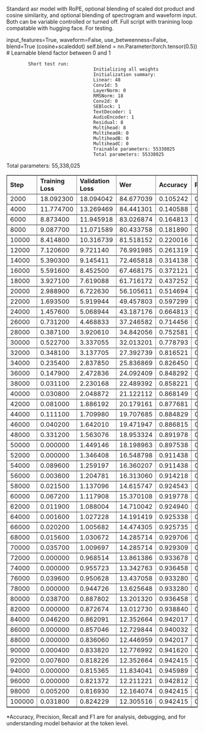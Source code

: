 Standard asr model with RoPE, optional blending of scaled dot product and cosine similarity, and optional blending of spectrogram and waveform input. 
Both can be variable controlled or turned off. Full script with tranining loop compatable with hugging face. For testing.

input_features=True, waveform=False, use_betweenness=False, blend=True (cosine+scaleddot)
self.blend = nn.Parameter(torch.tensor(0.5)) # Learnable blend factor between 0 and 1 

            Short test run:
                                    Initializing all weights
                                    Initialization summary:
                                    Linear: 48
                                    Conv1d: 5
                                    LayerNorm: 0
                                    RMSNorm: 18
                                    Conv2d: 0
                                    SEBlock: 1
                                    TextDecoder: 1
                                    AudioEncoder: 1
                                    Residual: 8
                                    Multihead: 8
                                    MultiheadA: 0
                                    MultiheadB: 0
                                    MultiheadC: 0
                                    Trainable parameters: 55338025
                                    Total parameters: 55338025


<div> Total parameters: 55,338,025 </div>
    <table border="1" class="dataframe">
  <thead>
 <tr style="text-align: left;">
      <th>Step</th>
      <th>Training Loss</th>
      <th>Validation Loss</th>
      <th>Wer</th>
      <th>Accuracy</th>
      <th>Precision</th>
      <th>Recall</th>
      <th>F1</th>
    </tr>
  </thead>
  <tbody>
    <tr>
      <td>2000</td>
      <td>18.092300</td>
      <td>18.094042</td>
      <td>84.677039</td>
      <td>0.105242</td>
      <td>0.063004</td>
      <td>0.105242</td>
      <td>0.065817</td>
    </tr>
    <tr>
      <td>4000</td>
      <td>11.774700</td>
      <td>13.269469</td>
      <td>84.441301</td>
      <td>0.140588</td>
      <td>0.085592</td>
      <td>0.140588</td>
      <td>0.093962</td>
    </tr>
    <tr>
      <td>6000</td>
      <td>8.873400</td>
      <td>11.945918</td>
      <td>83.026874</td>
      <td>0.164813</td>
      <td>0.106469</td>
      <td>0.164813</td>
      <td>0.119764</td>
    </tr>
    <tr>
      <td>8000</td>
      <td>9.087700</td>
      <td>11.071589</td>
      <td>80.433758</td>
      <td>0.181890</td>
      <td>0.124660</td>
      <td>0.181890</td>
      <td>0.141570</td>
    </tr>
    <tr>
      <td>10000</td>
      <td>8.414800</td>
      <td>10.316739</td>
      <td>81.518152</td>
      <td>0.220016</td>
      <td>0.139223</td>
      <td>0.220016</td>
      <td>0.161180</td>
    </tr>
    <tr>
      <td>12000</td>
      <td>7.120600</td>
      <td>9.721140</td>
      <td>76.991985</td>
      <td>0.261319</td>
      <td>0.168419</td>
      <td>0.261319</td>
      <td>0.195558</td>
    </tr>
    <tr>
      <td>14000</td>
      <td>5.390300</td>
      <td>9.145411</td>
      <td>72.465818</td>
      <td>0.314138</td>
      <td>0.237863</td>
      <td>0.314138</td>
      <td>0.260354</td>
    </tr>
    <tr>
      <td>16000</td>
      <td>5.591600</td>
      <td>8.452500</td>
      <td>67.468175</td>
      <td>0.372121</td>
      <td>0.290982</td>
      <td>0.372121</td>
      <td>0.317709</td>
    </tr>
    <tr>
      <td>18000</td>
      <td>3.927100</td>
      <td>7.619088</td>
      <td>61.716172</td>
      <td>0.437252</td>
      <td>0.384644</td>
      <td>0.437252</td>
      <td>0.398461</td>
    </tr>
    <tr>
      <td>20000</td>
      <td>2.988900</td>
      <td>6.722630</td>
      <td>56.105611</td>
      <td>0.514694</td>
      <td>0.466956</td>
      <td>0.514694</td>
      <td>0.479414</td>
    </tr>
    <tr>
      <td>22000</td>
      <td>1.693500</td>
      <td>5.919944</td>
      <td>49.457803</td>
      <td>0.597299</td>
      <td>0.561372</td>
      <td>0.597299</td>
      <td>0.568058</td>
    </tr>
    <tr>
      <td>24000</td>
      <td>1.457600</td>
      <td>5.068944</td>
      <td>43.187176</td>
      <td>0.664813</td>
      <td>0.630534</td>
      <td>0.664813</td>
      <td>0.636420</td>
    </tr>
    <tr>
      <td>26000</td>
      <td>0.731200</td>
      <td>4.468833</td>
      <td>37.246582</td>
      <td>0.714456</td>
      <td>0.685669</td>
      <td>0.714456</td>
      <td>0.690794</td>
    </tr>
    <tr>
      <td>28000</td>
      <td>0.387100</td>
      <td>3.920610</td>
      <td>34.842056</td>
      <td>0.752581</td>
      <td>0.718280</td>
      <td>0.752581</td>
      <td>0.726407</td>
    </tr>
    <tr>
      <td>30000</td>
      <td>0.522700</td>
      <td>3.337055</td>
      <td>32.013201</td>
      <td>0.778793</td>
      <td>0.748308</td>
      <td>0.778793</td>
      <td>0.754799</td>
    </tr>
    <tr>
      <td>32000</td>
      <td>0.348100</td>
      <td>3.137705</td>
      <td>27.392739</td>
      <td>0.816521</td>
      <td>0.789249</td>
      <td>0.816521</td>
      <td>0.794745</td>
    </tr>
    <tr>
      <td>34000</td>
      <td>0.235400</td>
      <td>2.837850</td>
      <td>25.836869</td>
      <td>0.826450</td>
      <td>0.804915</td>
      <td>0.826450</td>
      <td>0.808204</td>
    </tr>
    <tr>
      <td>36000</td>
      <td>0.147900</td>
      <td>2.472836</td>
      <td>24.092409</td>
      <td>0.848292</td>
      <td>0.822547</td>
      <td>0.848292</td>
      <td>0.828575</td>
    </tr>
    <tr>
      <td>38000</td>
      <td>0.031100</td>
      <td>2.230168</td>
      <td>22.489392</td>
      <td>0.858221</td>
      <td>0.832547</td>
      <td>0.858221</td>
      <td>0.839435</td>
    </tr>
    <tr>
      <td>40000</td>
      <td>0.030800</td>
      <td>2.048872</td>
      <td>21.122112</td>
      <td>0.868149</td>
      <td>0.845544</td>
      <td>0.868149</td>
      <td>0.851453</td>
    </tr>
    <tr>
      <td>42000</td>
      <td>0.081000</td>
      <td>1.886192</td>
      <td>20.179161</td>
      <td>0.877681</td>
      <td>0.858592</td>
      <td>0.877681</td>
      <td>0.862592</td>
    </tr>
    <tr>
      <td>44000</td>
      <td>0.111100</td>
      <td>1.709980</td>
      <td>19.707685</td>
      <td>0.884829</td>
      <td>0.861480</td>
      <td>0.884829</td>
      <td>0.867254</td>
    </tr>
    <tr>
      <td>46000</td>
      <td>0.040200</td>
      <td>1.642010</td>
      <td>19.471947</td>
      <td>0.886815</td>
      <td>0.872261</td>
      <td>0.886815</td>
      <td>0.874384</td>
    </tr>
    <tr>
      <td>48000</td>
      <td>0.331200</td>
      <td>1.563076</td>
      <td>18.953324</td>
      <td>0.891978</td>
      <td>0.873376</td>
      <td>0.891978</td>
      <td>0.877740</td>
    </tr>
    <tr>
      <td>50000</td>
      <td>0.000000</td>
      <td>1.449146</td>
      <td>18.198963</td>
      <td>0.897538</td>
      <td>0.879116</td>
      <td>0.897538</td>
      <td>0.883927</td>
    </tr>
    <tr>
      <td>52000</td>
      <td>0.000000</td>
      <td>1.346408</td>
      <td>16.548798</td>
      <td>0.911438</td>
      <td>0.896957</td>
      <td>0.911438</td>
      <td>0.900420</td>
    </tr>
    <tr>
      <td>54000</td>
      <td>0.089600</td>
      <td>1.259197</td>
      <td>16.360207</td>
      <td>0.911438</td>
      <td>0.892535</td>
      <td>0.911438</td>
      <td>0.897926</td>
    </tr>
    <tr>
      <td>56000</td>
      <td>0.003600</td>
      <td>1.204781</td>
      <td>16.313060</td>
      <td>0.914218</td>
      <td>0.900028</td>
      <td>0.914218</td>
      <td>0.903210</td>
    </tr>
    <tr>
      <td>58000</td>
      <td>0.021500</td>
      <td>1.137096</td>
      <td>14.615747</td>
      <td>0.924543</td>
      <td>0.908271</td>
      <td>0.924543</td>
      <td>0.913154</td>
    </tr>
    <tr>
      <td>60000</td>
      <td>0.067200</td>
      <td>1.117908</td>
      <td>15.370108</td>
      <td>0.919778</td>
      <td>0.907544</td>
      <td>0.919778</td>
      <td>0.910139</td>
    </tr>
    <tr>
      <td>62000</td>
      <td>0.011900</td>
      <td>1.088004</td>
      <td>14.710042</td>
      <td>0.924940</td>
      <td>0.907473</td>
      <td>0.924940</td>
      <td>0.912866</td>
    </tr>
    <tr>
      <td>64000</td>
      <td>0.001600</td>
      <td>1.027228</td>
      <td>14.191419</td>
      <td>0.925338</td>
      <td>0.909092</td>
      <td>0.925338</td>
      <td>0.913723</td>
    </tr>
    <tr>
      <td>66000</td>
      <td>0.020200</td>
      <td>1.005682</td>
      <td>14.474305</td>
      <td>0.925735</td>
      <td>0.909920</td>
      <td>0.925735</td>
      <td>0.914692</td>
    </tr>
    <tr>
      <td>68000</td>
      <td>0.015600</td>
      <td>1.030672</td>
      <td>14.285714</td>
      <td>0.929706</td>
      <td>0.915055</td>
      <td>0.929706</td>
      <td>0.919430</td>
    </tr>
    <tr>
      <td>70000</td>
      <td>0.035700</td>
      <td>1.009697</td>
      <td>14.285714</td>
      <td>0.929309</td>
      <td>0.912733</td>
      <td>0.929309</td>
      <td>0.917668</td>
    </tr>
    <tr>
      <td>72000</td>
      <td>0.000000</td>
      <td>0.968514</td>
      <td>13.861386</td>
      <td>0.933678</td>
      <td>0.918284</td>
      <td>0.933678</td>
      <td>0.923120</td>
    </tr>
    <tr>
      <td>74000</td>
      <td>0.000000</td>
      <td>0.955723</td>
      <td>13.342763</td>
      <td>0.936458</td>
      <td>0.922170</td>
      <td>0.936458</td>
      <td>0.926470</td>
    </tr>
    <tr>
      <td>76000</td>
      <td>0.039600</td>
      <td>0.950628</td>
      <td>13.437058</td>
      <td>0.933280</td>
      <td>0.917714</td>
      <td>0.933280</td>
      <td>0.922634</td>
    </tr>
    <tr>
      <td>78000</td>
      <td>0.000000</td>
      <td>0.944726</td>
      <td>13.625648</td>
      <td>0.933280</td>
      <td>0.918627</td>
      <td>0.933280</td>
      <td>0.922984</td>
    </tr>
    <tr>
      <td>80000</td>
      <td>0.038700</td>
      <td>0.887802</td>
      <td>13.201320</td>
      <td>0.936458</td>
      <td>0.924333</td>
      <td>0.936458</td>
      <td>0.927376</td>
    </tr>
    <tr>
      <td>82000</td>
      <td>0.000000</td>
      <td>0.872674</td>
      <td>13.012730</td>
      <td>0.938840</td>
      <td>0.928047</td>
      <td>0.938840</td>
      <td>0.930471</td>
    </tr>
    <tr>
      <td>84000</td>
      <td>0.046200</td>
      <td>0.862091</td>
      <td>12.352664</td>
      <td>0.942017</td>
      <td>0.929719</td>
      <td>0.942017</td>
      <td>0.933114</td>
    </tr>
    <tr>
      <td>86000</td>
      <td>0.000000</td>
      <td>0.857046</td>
      <td>12.729844</td>
      <td>0.940032</td>
      <td>0.927587</td>
      <td>0.940032</td>
      <td>0.930960</td>
    </tr>
    <tr>
      <td>88000</td>
      <td>0.000000</td>
      <td>0.836060</td>
      <td>12.446959</td>
      <td>0.942017</td>
      <td>0.928478</td>
      <td>0.942017</td>
      <td>0.932626</td>
    </tr>
 <tr>
      <td>90000</td>
      <td>0.000400</td>
      <td>0.833820</td>
      <td>12.776992</td>
      <td>0.941620</td>
      <td>0.928891</td>
      <td>0.941620</td>
      <td>0.932617</td>
    </tr>
    <tr>
      <td>92000</td>
      <td>0.007600</td>
      <td>0.818226</td>
      <td>12.352664</td>
      <td>0.942415</td>
      <td>0.929752</td>
      <td>0.942415</td>
      <td>0.933300</td>
    </tr>
    <tr>
      <td>94000</td>
      <td>0.000000</td>
      <td>0.815365</td>
      <td>11.834041</td>
      <td>0.945989</td>
      <td>0.935079</td>
      <td>0.945989</td>
      <td>0.937764</td>
    </tr>
    <tr>
      <td>96000</td>
      <td>0.000000</td>
      <td>0.821372</td>
      <td>12.211221</td>
      <td>0.942812</td>
      <td>0.930952</td>
      <td>0.942812</td>
      <td>0.934042</td>
    </tr>
    <tr>
      <td>98000</td>
      <td>0.005200</td>
      <td>0.816930</td>
      <td>12.164074</td>
      <td>0.942415</td>
      <td>0.929443</td>
      <td>0.942415</td>
      <td>0.933270</td>
    </tr>
    <tr>
      <td>100000</td>
      <td>0.031800</td>
      <td>0.824229</td>
      <td>12.305516</td>
      <td>0.942415</td>
      <td>0.928827</td>
      <td>0.942415</td>
      <td>0.932923</td>
    </tr>
  </tbody>
</table><p>

*Accuracy, Precision, Recall and F1 are for analysis, debugging, and for understanding model behavior at the token level.
